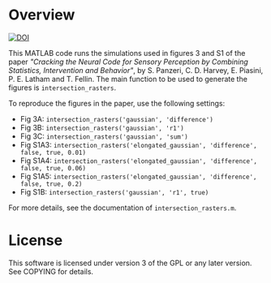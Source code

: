 # Overview

[![DOI](https://zenodo.org/badge/75277814.svg)](https://zenodo.org/badge/latestdoi/75277814)

This MATLAB code runs the simulations used in figures 3 and S1 of the
paper *"Cracking the Neural Code for Sensory Perception by Combining
Statistics, Intervention and Behavior"*, by S. Panzeri, C. D. Harvey,
E. Piasini, P. E. Latham and T. Fellin. The main function to be used
to generate the figures is `intersection_rasters`.

To reproduce the figures in the paper, use the following settings:

- Fig 3A: `intersection_rasters('gaussian', 'difference')`
- Fig 3B: `intersection_rasters('gaussian', 'r1')`
- Fig 3C: `intersection_rasters('gaussian', 'sum')`
- Fig S1A3: `intersection_rasters('elongated_gaussian', 'difference', false, true, 0.01)`
- Fig S1A4: `intersection_rasters('elongated_gaussian', 'difference', false, true, 0.06)`
- Fig S1A5: `intersection_rasters('elongated_gaussian', 'difference', false, true, 0.2)`
- Fig S1B: `intersection_rasters('gaussian', 'r1', true)`

For more details, see the documentation of `intersection_rasters.m`.

# License
This software is licensed under version 3 of the GPL or any later version. See COPYING for details.
